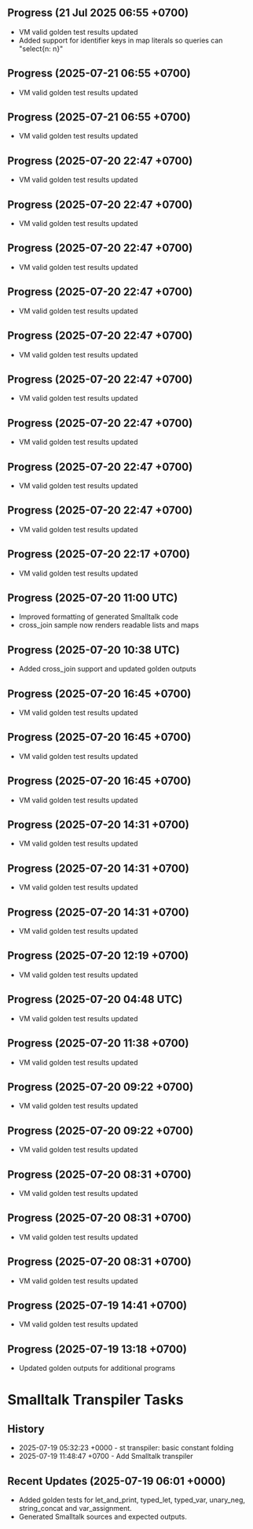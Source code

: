 ## Progress (21 Jul 2025 06:55 +0700)
- VM valid golden test results updated
- Added support for identifier keys in map literals so queries can "select{n: n}"

## Progress (2025-07-21 06:55 +0700)
- VM valid golden test results updated

## Progress (2025-07-21 06:55 +0700)
- VM valid golden test results updated

## Progress (2025-07-20 22:47 +0700)
- VM valid golden test results updated

## Progress (2025-07-20 22:47 +0700)
- VM valid golden test results updated

## Progress (2025-07-20 22:47 +0700)
- VM valid golden test results updated

## Progress (2025-07-20 22:47 +0700)
- VM valid golden test results updated

## Progress (2025-07-20 22:47 +0700)
- VM valid golden test results updated

## Progress (2025-07-20 22:47 +0700)
- VM valid golden test results updated

## Progress (2025-07-20 22:47 +0700)
- VM valid golden test results updated

## Progress (2025-07-20 22:47 +0700)
- VM valid golden test results updated

## Progress (2025-07-20 22:47 +0700)
- VM valid golden test results updated

## Progress (2025-07-20 22:17 +0700)
- VM valid golden test results updated

## Progress (2025-07-20 11:00 UTC)
- Improved formatting of generated Smalltalk code
- cross_join sample now renders readable lists and maps

## Progress (2025-07-20 10:38 UTC)
- Added cross_join support and updated golden outputs

## Progress (2025-07-20 16:45 +0700)
- VM valid golden test results updated

## Progress (2025-07-20 16:45 +0700)
- VM valid golden test results updated

## Progress (2025-07-20 16:45 +0700)
- VM valid golden test results updated

## Progress (2025-07-20 14:31 +0700)
- VM valid golden test results updated

## Progress (2025-07-20 14:31 +0700)
- VM valid golden test results updated

## Progress (2025-07-20 14:31 +0700)
- VM valid golden test results updated

## Progress (2025-07-20 12:19 +0700)
- VM valid golden test results updated

## Progress (2025-07-20 04:48 UTC)
- VM valid golden test results updated

## Progress (2025-07-20 11:38 +0700)
- VM valid golden test results updated

## Progress (2025-07-20 09:22 +0700)
- VM valid golden test results updated

## Progress (2025-07-20 09:22 +0700)
- VM valid golden test results updated

## Progress (2025-07-20 08:31 +0700)
- VM valid golden test results updated

## Progress (2025-07-20 08:31 +0700)
- VM valid golden test results updated

## Progress (2025-07-20 08:31 +0700)
- VM valid golden test results updated

## Progress (2025-07-19 14:41 +0700)
- VM valid golden test results updated

## Progress (2025-07-19 13:18 +0700)
- Updated golden outputs for additional programs

# Smalltalk Transpiler Tasks
## History
- 2025-07-19 05:32:23 +0000 - st transpiler: basic constant folding
- 2025-07-19 11:48:47 +0700 - Add Smalltalk transpiler

## Recent Updates (2025-07-19 06:01 +0000)
- Added golden tests for let_and_print, typed_let, typed_var, unary_neg, string_concat and var_assignment.
- Generated Smalltalk sources and expected outputs.
